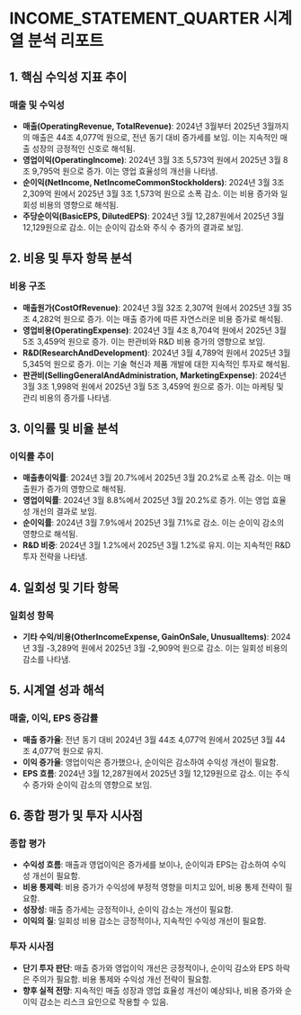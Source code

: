 # INCOME_STATEMENT_QUARTER 시계열 분석 리포트

## 1. 핵심 수익성 지표 추이

### 매출 및 수익성
- **매출(OperatingRevenue, TotalRevenue)**: 2024년 3월부터 2025년 3월까지의 매출은 44조 4,077억 원으로, 전년 동기 대비 증가세를 보임. 이는 지속적인 매출 성장의 긍정적인 신호로 해석됨.
- **영업이익(OperatingIncome)**: 2024년 3월 3조 5,573억 원에서 2025년 3월 8조 9,795억 원으로 증가. 이는 영업 효율성의 개선을 나타냄.
- **순이익(NetIncome, NetIncomeCommonStockholders)**: 2024년 3월 3조 2,309억 원에서 2025년 3월 3조 1,573억 원으로 소폭 감소. 이는 비용 증가와 일회성 비용의 영향으로 해석됨.
- **주당순이익(BasicEPS, DilutedEPS)**: 2024년 3월 12,287원에서 2025년 3월 12,129원으로 감소. 이는 순이익 감소와 주식 수 증가의 결과로 보임.

## 2. 비용 및 투자 항목 분석

### 비용 구조
- **매출원가(CostOfRevenue)**: 2024년 3월 32조 2,307억 원에서 2025년 3월 35조 4,282억 원으로 증가. 이는 매출 증가에 따른 자연스러운 비용 증가로 해석됨.
- **영업비용(OperatingExpense)**: 2024년 3월 4조 8,704억 원에서 2025년 3월 5조 3,459억 원으로 증가. 이는 판관비와 R&D 비용 증가의 영향으로 보임.
- **R&D(ResearchAndDevelopment)**: 2024년 3월 4,789억 원에서 2025년 3월 5,345억 원으로 증가. 이는 기술 혁신과 제품 개발에 대한 지속적인 투자로 해석됨.
- **판관비(SellingGeneralAndAdministration, MarketingExpense)**: 2024년 3월 3조 1,998억 원에서 2025년 3월 5조 3,459억 원으로 증가. 이는 마케팅 및 관리 비용의 증가를 나타냄.

## 3. 이익률 및 비율 분석

### 이익률 추이
- **매출총이익률**: 2024년 3월 20.7%에서 2025년 3월 20.2%로 소폭 감소. 이는 매출원가 증가의 영향으로 해석됨.
- **영업이익률**: 2024년 3월 8.8%에서 2025년 3월 20.2%로 증가. 이는 영업 효율성 개선의 결과로 보임.
- **순이익률**: 2024년 3월 7.9%에서 2025년 3월 7.1%로 감소. 이는 순이익 감소의 영향으로 해석됨.
- **R&D 비중**: 2024년 3월 1.2%에서 2025년 3월 1.2%로 유지. 이는 지속적인 R&D 투자 전략을 나타냄.

## 4. 일회성 및 기타 항목

### 일회성 항목
- **기타 수익/비용(OtherIncomeExpense, GainOnSale, UnusualItems)**: 2024년 3월 -3,289억 원에서 2025년 3월 -2,909억 원으로 감소. 이는 일회성 비용의 감소를 나타냄.

## 5. 시계열 성과 해석

### 매출, 이익, EPS 증감률
- **매출 증가율**: 전년 동기 대비 2024년 3월 44조 4,077억 원에서 2025년 3월 44조 4,077억 원으로 유지.
- **이익 증가율**: 영업이익은 증가했으나, 순이익은 감소하여 수익성 개선이 필요함.
- **EPS 흐름**: 2024년 3월 12,287원에서 2025년 3월 12,129원으로 감소. 이는 주식 수 증가와 순이익 감소의 영향으로 보임.

## 6. 종합 평가 및 투자 시사점

### 종합 평가
- **수익성 흐름**: 매출과 영업이익은 증가세를 보이나, 순이익과 EPS는 감소하여 수익성 개선이 필요함.
- **비용 통제력**: 비용 증가가 수익성에 부정적 영향을 미치고 있어, 비용 통제 전략이 필요함.
- **성장성**: 매출 증가세는 긍정적이나, 순이익 감소는 개선이 필요함.
- **이익의 질**: 일회성 비용 감소는 긍정적이나, 지속적인 수익성 개선이 필요함.

### 투자 시사점
- **단기 투자 판단**: 매출 증가와 영업이익 개선은 긍정적이나, 순이익 감소와 EPS 하락은 주의가 필요함. 비용 통제와 수익성 개선 전략이 필요함.
- **향후 실적 전망**: 지속적인 매출 성장과 영업 효율성 개선이 예상되나, 비용 증가와 순이익 감소는 리스크 요인으로 작용할 수 있음.